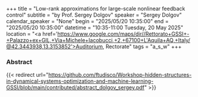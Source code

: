 +++
title = "Low-rank approximations for large-scale nonlinear feedback control"
subtitle = "by Prof. Sergey Dolgov"
speaker = "Sergey Dolgov"
calendar_speaker = "None"
begin = "2025/05/20  10:35:00"
end = "2025/05/20  10:35:00"
datetime = "10:35-11:00 Tuesday, 20 May 2025"
location = "<a href='https://www.google.com/maps/dir//Rettorato+GSSI+-+Palazzo+ex+GIL,+Via+Michele+Iacobucci,+2,+67100+L'Aquila+AQ,+Italy/@42.3443938,13.3153852'>Auditorium, Rectorate</a>"
tags = "a_s_w"
+++

### Abstract
{{< redirect url="https://github.com/ftudisco/Workshop-hidden-structures-in-dynamical-systems-optimization-and-machine-learning-GSSI/blob/main/contributed/abstract_dolgov_sergey.pdf" >}}
